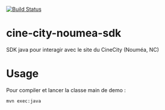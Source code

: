 [![Build Status](https://travis-ci.org/adriens/cine-city-noumea-sdk.svg?branch=master)](https://travis-ci.org/adriens/cine-city-noumea-sdk)

# cine-city-noumea-sdk
SDK java pour interagir avec le site du CineCity (Nouméa, NC)

# Usage

Pour compiler et lancer la classe main de demo :

```
mvn exec:java
```
